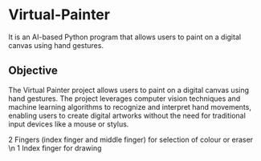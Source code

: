 # Virtual-Painter
It is an AI-based Python program that allows users to paint on a digital canvas using hand gestures.

## Objective
The Virtual Painter project allows users to paint on a digital canvas using hand gestures. The project leverages computer vision techniques and machine learning algorithms to recognize and interpret hand movements, enabling users to create digital artworks without the need for traditional input devices like a mouse or stylus.

2 Fingers (index finger and middle finger) for selection of colour or eraser \n
1 Index finger for drawing
